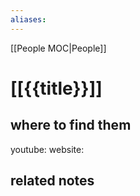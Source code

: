 ```yaml
---
aliases:
---
```


[[People MOC|People]]

# [[{{title}}]]

## where to find them
youtube:
website:

## related notes
